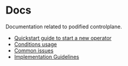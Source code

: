 # Docs
Documentation related to podified controlplane.

* [Quickstart guide to start a new operator](new_operator.md)
* [Conditions usage](conditions.md)
* [Common issues](common_issues.md)
* [Implementation Guidelines](developer.md)
